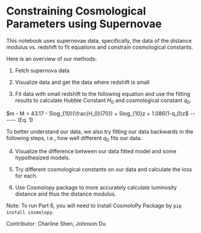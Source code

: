 # Constraining Cosmological Parameters using Supernovae

This notebook uses supernovae data, specifically, the data of the distance modulus vs. redshift to fit equations and constrain cosmological constants.

Here is an overview of our methods:
1) Fetch supernova data

2) Visualize data and get the data where redshift is small

3) Fit data with small redshift to the following equation and use the fitting results to calculate Hubble Constant $H_0$ and cosmological constant $q_0$.

$m - M = 43.17 - 5log_{10}(\frac{H_0}{70}) + 5log_{10}z + 1.086(1-q_0)z$           ------ (Eq. 1)


To better understand our data, we also try fitting our data backwards in the following steps, i.e., how well different $q_0$ fits our data.

4) Visualize the difference between our data fitted model and some hypothesized models.

5) Try different cosmological constants on our data and calculate the loss for each.

6) Use Cosmolopy package to more accurately calculate luminosity distance and thus the distance modulus.


Note: To run Part 6, you will need to install CosmoloPy Package by `pip install cosmolopy`.

Contributor: Charline Shen, Johnson Du